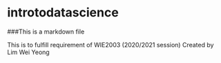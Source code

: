 # introtodatascience

###This is a markdown file

This is to fulfill requirement of WIE2003 (2020/2021 session) Created by Lim Wei Yeong 
